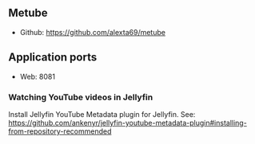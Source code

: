 ## Metube

- Github: https://github.com/alexta69/metube

## Application ports

- Web: 8081

### Watching YouTube videos in Jellyfin

Install Jellyfin YouTube Metadata plugin for Jellyfin. See: https://github.com/ankenyr/jellyfin-youtube-metadata-plugin#installing-from-repository-recommended